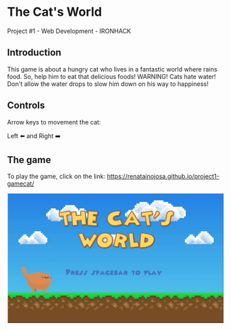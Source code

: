 # The Cat's World

Project #1 - Web Development - IRONHACK

## Introduction

 This game is about a hungry cat who lives in a fantastic world where rains food. So, help him to eat that delicious foods! 
 WARNING! Cats hate water! Don't allow the water drops to slow him down on his way to happiness!

## Controls

Arrow keys to movement the cat:

Left :arrow_left:
and 
Right :arrow_right:


## The game

To play the game, click on the link: https://renatainojosa.github.io/project1-gamecat/ 

<img src="./images/backgroundintro.jpg">
